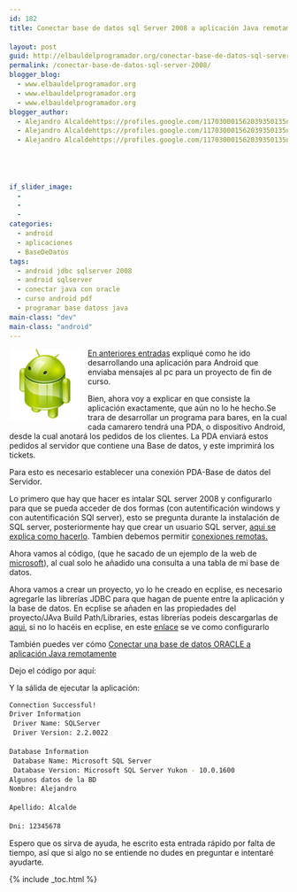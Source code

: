 ```yaml
---
id: 182
title: Conectar base de datos sql Server 2008 a aplicación Java remotamente

layout: post
guid: http://elbauldelprogramador.org/conectar-base-de-datos-sql-server-2008-a-aplicacion-java-remotamente/
permalink: /conectar-base-de-datos-sql-server-2008/
blogger_blog:
  - www.elbauldelprogramador.org
  - www.elbauldelprogramador.org
  - www.elbauldelprogramador.org
blogger_author:
  - Alejandro Alcaldehttps://profiles.google.com/117030001562039350135noreply@blogger.com
  - Alejandro Alcaldehttps://profiles.google.com/117030001562039350135noreply@blogger.com
  - Alejandro Alcaldehttps://profiles.google.com/117030001562039350135noreply@blogger.com




if_slider_image:
  -
  -
  -
categories:
  - android
  - aplicaciones
  - BaseDeDatos
tags:
  - android jdbc sqlserver 2008
  - android sqlserver
  - conectar java con oracle
  - curso android pdf
  - programar base datoss java
main-class: "dev"
main-class: "android"
---
```

<img border="0" src="/assets/img/2013/07/iconoAndroid.png" style="clear:left; float:left;margin-right:1em; margin-bottom:1em" />

[En anteriores entradas][1] expliqué como he ido desarrollando una aplicación para Android que enviaba mensajes al pc para un proyecto de fin de curso.

Bien, ahora voy a explicar en que consiste la aplicación exactamente, que aún no lo he hecho.Se trara de desarrollar un programa para bares, en la cual cada camarero tendrá una PDA, o dispositivo Android, desde la cual anotará los pedidos de los clientes. La PDA enviará estos pedidos al servidor que contiene una Base de datos, y este imprimirá los tickets.

Para esto es necesario establecer una conexión PDA-Base de datos del Servidor.


<!--ad-->

Lo primero que hay que hacer es intalar SQL server 2008 y configurarlo para que se pueda acceder de dos formas (con autentificación windows y con autentificación SQl server), esto se pregunta durante la instalación de SQL server, posteriormente hay que crear un usuario SQL server, [aqui se explica como hacerlo][2]. Tambien debemos permitir [conexiones remotas.][3]

Ahora vamos al código, (que he sacado de un ejemplo de la web de [microsoft][4]), al cual solo he añadido una consulta a una tabla de mi base de datos.

Ahora vamos a crear un proyecto, yo lo he creado en ecplise, es necesario agregarle las librerías JDBC para que hagan de puente entre la aplicación y la base de datos. En ecplise se añaden en las propiedades del proyecto/JAva Build Path/Libraries, estas librerías podeis descargarlas de [aqui][5], si no lo hacéis en ecplise, en este [enlace][6] se ve como configurarlo

<p class="alert">
  También puedes ver cómo <a href="/conectar-base-de-datos-oracle.html">Conectar una base de datos ORACLE a aplicación Java remotamente</a>
</p>

Dejo el código por aquí:



Y la sálida de ejecutar la aplicación:

```bash
Connection Successful!
Driver Information
 Driver Name: SQLServer
 Driver Version: 2.2.0022

Database Information
 Database Name: Microsoft SQL Server
 Database Version: Microsoft SQL Server Yukon - 10.0.1600
Algunos datos de la BD
Nombre: Alejandro

Apellido: Alcalde

Dni: 12345678

```

Espero que os sirva de ayuda, he escrito esta entrada rápido por falta de tiempo, así que si algo no se entiende no dudes en preguntar e intentaré ayudarte.</p>



 [1]: https://elbauldelprogramador.com/programa-que-envia-mensajes-desde_10/
 [2]: http://kbase.gfi.com/showarticle.asp?id=KBID002804
 [3]: http://www.blogdemegastar.com/2010/09/pasos-para-configurar-sql-server-2008.html
 [4]: http://support.microsoft.com/kb/313100
 [5]: http://www.akadia.com/download/documents/sqlsrv_jdbc.tar.gz
 [6]: http://www.akadia.com/services/sqlsrv_jdbc.html

{% include _toc.html %}
